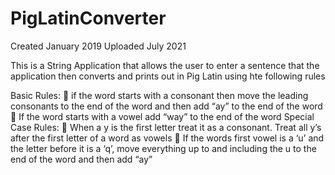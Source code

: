 # PigLatinConverter

Created January 2019
Uploaded July 2021 

This is a String Application that allows the user to enter a sentence that the application then converts and prints out in Pig Latin using hte following rules

Basic Rules:
 if the word starts with a consonant then move the leading consonants to the end of the word and then add “ay” to the end of the word
 If the word starts with a vowel add “way” to the end of the word
Special Case Rules:
 When a y is the first letter treat it as a consonant. Treat all y’s after the first letter of a word as vowels
 If the words first vowel is a ‘u’ and the letter before it is a ‘q’, move everything up to and including
the u to the end of the word and then add “ay”

